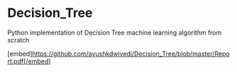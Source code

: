 # Decision_Tree
Python implementation of Decision Tree machine learning algorithm from scratch

[embed]https://github.com/ayushkdwivedi/Decision_Tree/blob/master/Report.pdf[/embed]
